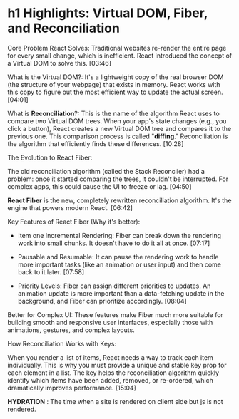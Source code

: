 # h1 Highlights: Virtual DOM, Fiber, and Reconciliation

Core Problem React Solves: Traditional websites re-render the entire page for every small change, which is inefficient. React introduced the concept of a Virtual DOM to solve this. [03:46]

What is the Virtual DOM?: It's a lightweight copy of the real browser DOM (the structure of your webpage) that exists in memory. React works with this copy to figure out the most efficient way to update the actual screen. [04:01]

What is **Reconciliation**?: This is the name of the algorithm React uses to compare two Virtual DOM trees. When your app's state changes (e.g., you click a button), React creates a new Virtual DOM tree and compares it to the previous one. This comparison process is called "**diffing**." Reconciliation is the algorithm that efficiently finds these differences. [10:28]

The Evolution to React Fiber:

The old reconciliation algorithm (called the Stack Reconciler) had a problem: once it started comparing the trees, it couldn't be interrupted. For complex apps, this could cause the UI to freeze or lag. [04:50]

**React Fiber** is the new, completely rewritten reconciliation algorithm. It's the engine that powers modern React. [06:42]

Key Features of React Fiber (Why it's better):

- Item one Incremental Rendering: Fiber can break down the rendering work into small chunks. It doesn't have to do it all at once. [07:17]

- Pausable and Resumable: It can pause the rendering work to handle more important tasks (like an animation or user input) and then come back to it later. [07:58]

- Priority Levels: Fiber can assign different priorities to updates. An animation update is more important than a data-fetching update in the background, and Fiber can prioritize accordingly. [08:04]

Better for Complex UI: These features make Fiber much more suitable for building smooth and responsive user interfaces, especially those with animations, gestures, and complex layouts.

How Reconciliation Works with Keys:

When you render a list of items, React needs a way to track each item individually. This is why you must provide a unique and stable key prop for each element in a list. The key helps the reconciliation algorithm quickly identify which items have been added, removed, or re-ordered, which dramatically improves performance. [15:04]


**HYDRATION** : The time when a site is rendered on client side but js is not rendered.